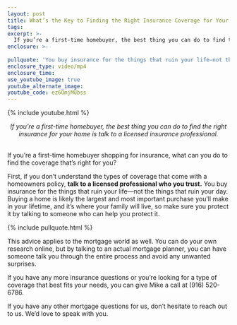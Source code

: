 ```yaml
---
layout: post
title: What’s the Key to Finding the Right Insurance Coverage for Your Home?
tags:
excerpt: >-
  If you’re a first-time homebuyer, the best thing you can do to find the right insurance for your home is talk to a licensed insurance professional.
enclosure: >-
 
pullquote: 'You buy insurance for the things that ruin your life—not the things that ruin your day.'
enclosure_type: video/mp4
enclosure_time:
use_youtube_image: true
youtube_alternate_image:
youtube_code: ez6OmjMUbss
---
```


{% include youtube.html %}

<center><em>If you’re a first-time homebuyer, the best thing you can do to find the right insurance for your home is talk to a licensed insurance professional.</em></center>

<center>&nbsp;</center>

If you’re a first-time homebuyer shopping for insurance, what can you do to find the coverage that’s right for you?

First, if you don’t understand the types of coverage that come with a homeowners policy, **talk to a licensed professional who you trust.** You buy insurance for the things that ruin your life—not the things that ruin your day. Buying a home is likely the largest and most important purchase you’ll make in your lifetime, and it’s where your family will live, so make sure you protect it by talking to someone who can help you protect it.

{% include pullquote.html %}

This advice applies to the mortgage world as well. You can do your own research online, but by talking to an actual mortgage planner, you can have someone talk you through the entire process and avoid any unwanted surprises.

If you have any more insurance questions or you’re looking for a type of coverage that best fits your needs, you can give Mike a call at (916) 520-6786.

If you have any other mortgage questions for us, don’t hesitate to reach out to us. We’d love to speak with you.